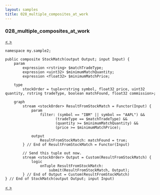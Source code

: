 ```yaml
---
layout: samples
title: 028_multiple_composites_at_work
---
```


### 028_multiple_composites_at_work

<div class="sampleNav"><a class="button" href="/streamsx.documentation/samples/spl-for-beginner/028_multiple_composites_at_work_my_sample1_Main_spl/"> < </a><a class="button" href="/streamsx.documentation/samples/spl-for-beginner/028_multiple_composites_at_work_my_sample3_StockOrderCommission_spl/"> > </a>
</div>

~~~~~~
namespace my.sample2;

public composite StockMatch(output Output; input Input) {		
	param
		expression <rstring> $matchTradeType;
		expression <uint32> $minimumMatchQuantity;
		expression <float32> $minimumMatchPrice;

	type
		stockOrder = tuple<rstring symbol, float32 price, uint32 quantity, rstring tradeType, boolean matchFound, float32 commission>;
	
	graph
		stream <stockOrder> ResultFromStockMatch = Functor(Input) {
			param
				filter: (symbol == "IBM" || symbol == "AAPL") &&
					   (tradeType == $matchTradeType) &&
					   (quantity >= $minimumMatchQuantity) &&
					   (price >= $minimumMatchPrice);
			
			output
				ResultFromStockMatch: matchFound = true;
		} // End of ResultFromStockMatch = Functor(Input)
	
		// Send this tuple out now.
		stream <stockOrder> Output = Custom(ResultFromStockMatch) {
			logic
				onTuple ResultFromStockMatch:
					submit(ResultFromStockMatch, Output);
		} // End of Output = Custom(ResultFromStockMatch)
} // End of StockMatch(output Output; input Input)

~~~~~~

<div class="sampleNav"><a class="button" href="/streamsx.documentation/samples/spl-for-beginner/028_multiple_composites_at_work_my_sample1_Main_spl/"> < </a><a class="button" href="/streamsx.documentation/samples/spl-for-beginner/028_multiple_composites_at_work_my_sample3_StockOrderCommission_spl/"> > </a>
</div>

